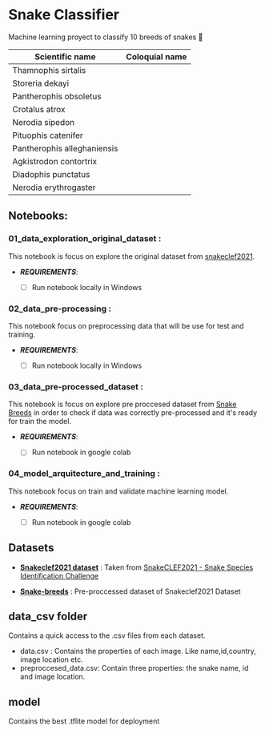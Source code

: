 # Snake Classifier
Machine learning proyect to classify 10 breeds of snakes :snake:

|Scientific name|Coloquial name|
|--|--|
| Thamnophis sirtalis |  |
| Storeria dekayi |  |
| Pantherophis obsoletus |  |
| Crotalus atrox |  |
| Nerodia sipedon |  |
|Pituophis catenifer|  |
| Pantherophis alleghaniensis |  |
| Agkistrodon contortrix |  |
| Diadophis punctatus |  |
| Nerodia erythrogaster |  |


## Notebooks:

###  01_data_exploration_original_dataset :

This notebook is focus on explore the original  dataset  from [snakeclef2021](https://www.aicrowd.com/challenges/snakeclef2021-snake-species-identification-challenge).
- ***REQUIREMENTS***:
    
	 - [ ] Run notebook locally in Windows


###  02_data_pre-processing :
This notebook focus on preprocessing data that will be  use for test and training.
- ***REQUIREMENTS***:
    
	 - [ ]  Run notebook locally in Windows

###  03_data_pre-processed_dataset :
This notebook is focus on explore pre proccesed dataset  from [Snake Breeds](https://www.kaggle.com/deividt/snake-breeds) in order to check if data was correctly pre-processed and it's ready for train the model.

- ***REQUIREMENTS***:
    
	 - [ ]  Run notebook in google colab
     
###  04_model_arquitecture_and_training :

This notebook focus on train and validate machine learning model.

- ***REQUIREMENTS***:
    
	 - [ ]  Run notebook in google colab
	 
## Datasets

- **[Snakeclef2021 dataset](https://www.kaggle.com/deividt/snakeclef2021)** : Taken from [SnakeCLEF2021 - Snake Species Identification Challenge](https://www.aicrowd.com/challenges/snakeclef2021-snake-species-identification-challenge)

- [**Snake-breeds**](https://www.kaggle.com/deividt/snake-breeds) : Pre-proccessed  dataset of Snakeclef2021 Dataset

## data_csv folder
Contains a quick access to the .csv files from each dataset.
- data.csv : Contains  the properties  of each image. Like name,id,country, image location etc.
- preproccesed_data.csv: Contain three properties: the snake name, id and image location.

## model
Contains the best .tflite model for deployment
